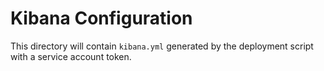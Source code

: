 # Kibana Configuration

This directory will contain `kibana.yml` generated by the deployment script with a service account token.
